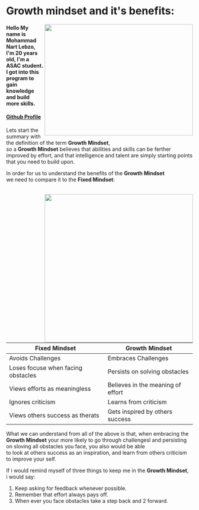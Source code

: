 # Growth mindset and it's benefits:

<img align="right" width="400" height="300" src="https://metrifit.com/wp-content/uploads/2020/08/growthmindsetlandscape.jpg">

#### Hello My name is Mohammad Nart Lebzo, I'm 20 years old, I'm a ASAC student. <br>I got into this program to gain knowledge and build more skills.
#### [Github  Profile](https://github.com/mohammadlebzo)

Lets start the summary with the definition of the term **Growth Mindset**,<br>
so a **Growth Mindset** believes that abilities and skills can be ferther improved by effort,
and that intelligence and talent are simply starting points that you need to build upon.<br>

In order for us to understand the benefits of the **Growth Mindset** <br>
we need to compare it to the **Fixed Mindset**:

<br><img align="right" width="400" height="400" src="https://i1.wp.com/www.brainpickings.org/wp-content/uploads/2012/04/taschen_informationgraphics10.jpg?w=680&ssl=1">

| **Fixed Mindset**        | **Growth Mindset**        |
|--------------------------|---------------------------|
| Avoids Challenges | Embraces Challenges |
| Loses focuse when facing obstacles | Persists on solving obstacles |
| Views efforts as meaningless | Believes in the meaning of effort |
| Ignores criticism | Learns from criticism |
| Views others success as therats | Gets inspired by others success |

What we can understand from all of the above is that, when embracing the <br>**Growth Mindset** your 
more likely to go through challengesl and persisting on sloving all obstacles you face, you also
would be able <br>to look at others success as an inspiration, and learn from others criticism to 
improve your self.

If i would remind myself of three things to keep me in the **Growth Mindset**, <br> i would say:<br>
1. Keep asking for feedback whenever possible.
2. Remember that effort always pays off.
3. When ever you face obstacles take a step back and 2 forward.

